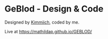 # GeBlod - Design & Code

Designed by [Kimmiich](https://github.com/Kimmiich), coded by me.

Live at https://mathildap.github.io/GEBLOD/
